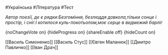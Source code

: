 #Українська #Література #Тест

*Автор поезії, де є рядки:Безгоміння, безлюддя довкола,тільки сонце і простір, і сніг.І котилося куль-покотьолом,моє серце в ведмежий барліг*

{noChangeVote on}
{hideProgress on}
{shareEnable off}
{hideCount on}

[[Василь Симоненко]]
[[Василь Стус]]
[[Євген Маланюк]]
[[Дмитро Павличко]]
[[Іван Драч]]
